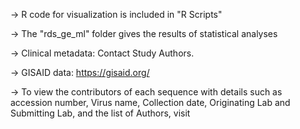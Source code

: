 
  -> R code for visualization is included in "R Scripts"

  -> The "rds_ge_ml" folder gives the results of statistical analyses
  
  -> Clinical metadata: Contact Study Authors. 
   
  -> GISAID data: https://gisaid.org/

  -> To view the contributors of each sequence with details such as accession number, Virus name, Collection date, Originating Lab and Submitting Lab, and the list of Authors, visit
